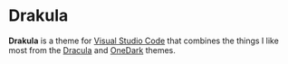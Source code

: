 # Drakula

**Drakula** is a theme for [Visual Studio Code](https://github.com/microsoft/vscode) that combines the things I like most from the [Dracula](https://github.com/dracula/visual-studio-code) and [OneDark](https://github.com/Binaryify/OneDark-Pro) themes.

